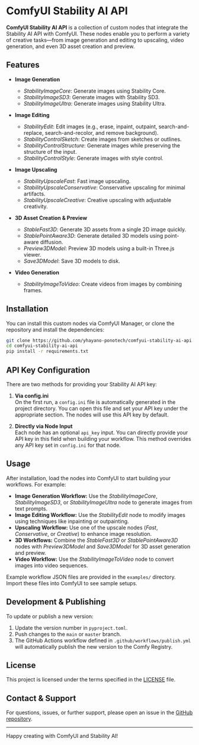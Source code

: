 # ComfyUI Stability AI API

**ComfyUI Stability AI API** is a collection of custom nodes that integrate the Stability AI API with ComfyUI. These nodes enable you to perform a variety of creative tasks—from image generation and editing to upscaling, video generation, and even 3D asset creation and preview.

## Features

- **Image Generation**
  - *StabilityImageCore*: Generate images using Stability Core.
  - *StabilityImageSD3*: Generate images with Stability SD3.
  - *StabilityImageUltra*: Generate images using Stability Ultra.

- **Image Editing**
  - *StabilityEdit*: Edit images (e.g., erase, inpaint, outpaint, search-and-replace, search-and-recolor, and remove background).
  - *StabilityControlSketch*: Create images from sketches or outlines.
  - *StabilityControlStructure*: Generate images while preserving the structure of the input.
  - *StabilityControlStyle*: Generate images with style control.

- **Image Upscaling**
  - *StabilityUpscaleFast*: Fast image upscaling.
  - *StabilityUpscaleConservative*: Conservative upscaling for minimal artifacts.
  - *StabilityUpscaleCreative*: Creative upscaling with adjustable creativity.

- **3D Asset Creation & Preview**
  - *StableFast3D*: Generate 3D assets from a single 2D image quickly.
  - *StablePointAware3D*: Generate detailed 3D models using point-aware diffusion.
  - *Preview3DModel*: Preview 3D models using a built-in Three.js viewer.
  - *Save3DModel*: Save 3D models to disk.

- **Video Generation**
  - *StabilityImageToVideo*: Create videos from images by combining frames.

## Installation

You can install this custom nodes via ComfyUI Manager, or clone the repository and install the dependencies:

```bash
git clone https://github.com/yhayano-ponotech/comfyui-stability-ai-api.git
cd comfyui-stability-ai-api
pip install -r requirements.txt

```

## API Key Configuration

There are two methods for providing your Stability AI API key:

1.  **Via config.ini**  
    On the first run, a `config.ini` file is automatically generated in the project directory. You can open this file and set your API key under the appropriate section. The nodes will use this API key by default.
    
2.  **Directly via Node Input**  
    Each node has an optional `api_key` input. You can directly provide your API key in this field when building your workflow. This method overrides any API key set in `config.ini` for that node.
    

## Usage

After installation, load the nodes into ComfyUI to start building your workflows. For example:

-   **Image Generation Workflow:** Use the _StabilityImageCore_, _StabilityImageSD3_, or _StabilityImageUltra_ node to generate images from text prompts.
-   **Image Editing Workflow:** Use the _StabilityEdit_ node to modify images using techniques like inpainting or outpainting.
-   **Upscaling Workflow:** Use one of the upscale nodes (_Fast_, _Conservative_, or _Creative_) to enhance image resolution.
-   **3D Workflows:** Combine the _StableFast3D_ or _StablePointAware3D_ nodes with _Preview3DModel_ and _Save3DModel_ for 3D asset generation and preview.
-   **Video Workflow:** Use the _StabilityImageToVideo_ node to convert images into video sequences.

Example workflow JSON files are provided in the `examples/` directory. Import these files into ComfyUI to see sample setups.

## Development & Publishing

To update or publish a new version:

1.  Update the version number in `pyproject.toml`.
2.  Push changes to the `main` or `master` branch.
3.  The GitHub Actions workflow defined in `.github/workflows/publish.yml` will automatically publish the new version to the Comfy Registry.

## License

This project is licensed under the terms specified in the [LICENSE](https://chatgpt.com/c/LICENSE) file.

## Contact & Support

For questions, issues, or further support, please open an issue in the [GitHub repository](https://github.com/yhayano-ponotech/comfyui-stability-ai-api).

----------

Happy creating with ComfyUI and Stability AI!

